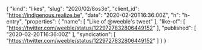 {
  "kind": "likes",
  "slug": "2020/02/8os3e",
  "client_id": "https://indigenous.realize.be",
  "date": "2020-02-20T16:36:00Z",
  "h": "h-entry",
  "properties": {
    "name": [
      "Like of @weeble's tweet"
    ],
    "like-of": [
      "https://twitter.com/weeble/status/1229727832806449152"
    ],
    "published": [
      "2020-02-20T16:36:00Z"
    ],
    "syndication": [
      "https://twitter.com/weeble/status/1229727832806449152"
    ]
  }
}
